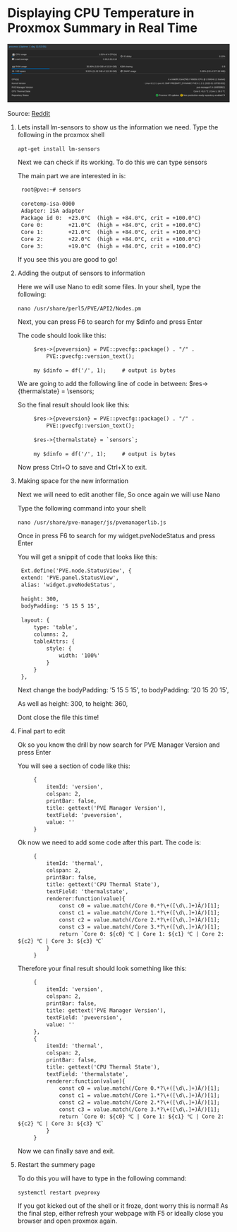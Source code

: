 # Displaying CPU Temperature in Proxmox Summary in Real Time

!["Dashboard Screenshot"](https://github.com/AlessandroPerazzetta/proxmox-temperature-stats/blob/main/screenshot.png?raw=true)

Source: [Reddit](https://www.reddit.com/r/homelab/comments/rhq56e/displaying_cpu_temperature_in_proxmox_summery_in/)

1) Lets install lm-sensors to show us the information we need. Type the following in the proxmox shell
   
    `apt-get install lm-sensors`
   
    Next we can check if its working. To do this we can type sensors
   
    The main part we are interested in is:
   
        root@pve:~# sensors
       
        coretemp-isa-0000
        Adapter: ISA adapter
        Package id 0:  +23.0°C  (high = +84.0°C, crit = +100.0°C)
        Core 0:        +21.0°C  (high = +84.0°C, crit = +100.0°C)
        Core 1:        +21.0°C  (high = +84.0°C, crit = +100.0°C)
        Core 2:        +22.0°C  (high = +84.0°C, crit = +100.0°C)
        Core 3:        +19.0°C  (high = +84.0°C, crit = +100.0°C)
   
    If you see this you are good to go!

2) Adding the output of sensors to information
   
    Here we will use Nano to edit some files. In your shell, type the following:
   
    `nano /usr/share/perl5/PVE/API2/Nodes.pm`
   
    Next, you can press F6 to search for my $dinfo and press Enter
   
    The code should look like this:
   
            $res->{pveversion} = PVE::pvecfg::package() . "/" .
                PVE::pvecfg::version_text();
       
            my $dinfo = df('/', 1);     # output is bytes
   
    We are going to add the following line of code in between: $res->{thermalstate} = \sensors\;
   
    So the final result should look like this:
   
            $res->{pveversion} = PVE::pvecfg::package() . "/" .
                PVE::pvecfg::version_text();
       
            $res->{thermalstate} = `sensors`;
       
            my $dinfo = df('/', 1);     # output is bytes
   
    Now press Ctrl+O to save and Ctrl+X to exit.

3) Making space for the new information
   
    Next we will need to edit another file, So once again we will use Nano
   
    Type the following command into your shell:
   
    `nano /usr/share/pve-manager/js/pvemanagerlib.js`
   
    Once in press F6 to search for my widget.pveNodeStatus and press Enter
   
    You will get a snippit of code that looks like this:
   
        Ext.define('PVE.node.StatusView', {
        extend: 'PVE.panel.StatusView',
        alias: 'widget.pveNodeStatus',
       
        height: 300,
        bodyPadding: '5 15 5 15',
       
        layout: {
            type: 'table',
            columns: 2,
            tableAttrs: {
                style: {
                    width: '100%'
                }
            }
        },
   
    Next change the bodyPadding: '5 15 5 15', to bodyPadding: '20 15 20 15',
   
    As well as height: 300, to height: 360,
   
    Dont close the file this time!

4) Final part to edit
   
    Ok so you know the drill by now search for PVE Manager Version and press Enter
   
    You will see a section of code like this:
   
            {
                itemId: 'version',
                colspan: 2,
                printBar: false,
                title: gettext('PVE Manager Version'),
                textField: 'pveversion',
                value: ''
            }
   
    Ok now we need to add some code after this part. The code is:
   
            {
                itemId: 'thermal',
                colspan: 2,
                printBar: false,
                title: gettext('CPU Thermal State'),
                textField: 'thermalstate',
                renderer:function(value){
                    const c0 = value.match(/Core 0.*?\+([\d\.]+)Â/)[1];
                    const c1 = value.match(/Core 1.*?\+([\d\.]+)Â/)[1];
                    const c2 = value.match(/Core 2.*?\+([\d\.]+)Â/)[1];
                    const c3 = value.match(/Core 3.*?\+([\d\.]+)Â/)[1];
                    return `Core 0: ${c0} ℃ | Core 1: ${c1} ℃ | Core 2: ${c2} ℃ | Core 3: ${c3} ℃`
                }
            }
   
    Therefore your final result should look something like this:
   
            {
                itemId: 'version',
                colspan: 2,
                printBar: false,
                title: gettext('PVE Manager Version'),
                textField: 'pveversion',
                value: ''
            },
            {
                itemId: 'thermal',
                colspan: 2,
                printBar: false,
                title: gettext('CPU Thermal State'),
                textField: 'thermalstate',
                renderer:function(value){
                    const c0 = value.match(/Core 0.*?\+([\d\.]+)Â/)[1];
                    const c1 = value.match(/Core 1.*?\+([\d\.]+)Â/)[1];
                    const c2 = value.match(/Core 2.*?\+([\d\.]+)Â/)[1];
                    const c3 = value.match(/Core 3.*?\+([\d\.]+)Â/)[1];
                    return `Core 0: ${c0} ℃ | Core 1: ${c1} ℃ | Core 2: ${c2} ℃ | Core 3: ${c3} ℃`
                }
            }
   
    Now we can finally save and exit.

5) Restart the summery page
   
    To do this you will have to type in the following command:
   
    `systemctl restart pveproxy`
   
    If you got kicked out of the shell or it froze, dont worry this is normal! As the final step, either refresh your webpage with F5 or ideally close you browser and open proxmox again.
